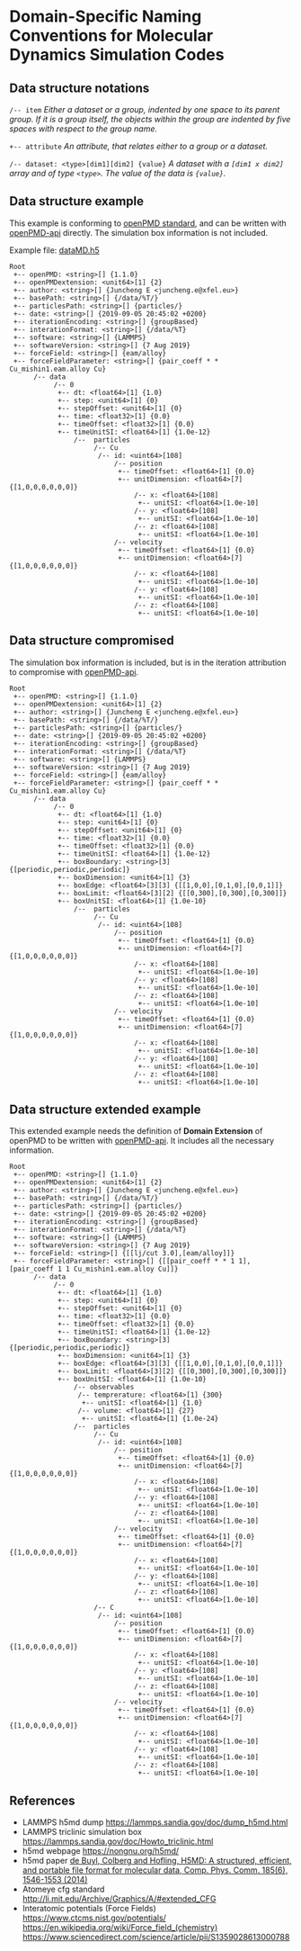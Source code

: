 # Domain-Specific Naming Conventions for Molecular Dynamics Simulation Codes

## Data structure notations

`/-- item` *Either a dataset or a group, indented by one space to its parent group. If it is a group itself, the objects within the group are indented by five spaces with respect to the group name.*

`+-- attribute` *An attribute, that relates either to a group or a dataset.*

`/-- dataset: <type>[dim1][dim2] {value}` *A dataset with a `[dim1 x dim2]` array and of type `<type>`. The value of the data is `{value}`.*

## Data structure example
This example is conforming to [openPMD standard](https://github.com/openPMD/openPMD-standard/blob/latest/STANDARD.md), and can be written with [openPMD-api](https://github.com/openPMD/openPMD-api) directly. The simulation box information is not included.

Example file: [dataMD.h5](./dataMD.h5)

```
Root
 +-- openPMD: <string>[] {1.1.0}
 +-- openPMDextension: <unit64>[1] {2}
 +-- author: <string>[] {Juncheng E <juncheng.e@xfel.eu>} 
 +-- basePath: <string>[] {/data/%T/}
 +-- particlesPath: <string>[] {particles/}
 +-- date: <string>[] {2019-09-05 20:45:02 +0200}
 +-- iterationEncoding: <string>[] {groupBased}
 +-- interationFormat: <string>[] {/data/%T}
 +-- software: <string>[] {LAMMPS}
 +-- softwareVersion: <string>[] {7 Aug 2019}
 +-- forceField: <string>[] {eam/alloy}
 +-- forceFieldParameter: <string>[] {pair_coeff * * Cu_mishin1.eam.alloy Cu}
      /-- data
           /-- 0
            +-- dt: <float64>[1] {1.0}
            +-- step: <unit64>[1] {0}
            +-- stepOffset: <unit64>[1] {0}
            +-- time: <float32>[1] {0.0}
            +-- timeOffset: <float32>[1] {0.0}
            +-- timeUnitSI: <float64>[1] {1.0e-12}
                /--  particles
                     /-- Cu
                      /-- id: <uint64>[108]
                          /-- position
                           +-- timeOffset: <float64>[1] {0.0}
                           +-- unitDimension: <float64>[7] {[1,0,0,0,0,0,0]}
                               /-- x: <float64>[108]
                                +-- unitSI: <float64>[1.0e-10]
                               /-- y: <float64>[108]
                                +-- unitSI: <float64>[1.0e-10]
                               /-- z: <float64>[108]
                                +-- unitSI: <float64>[1.0e-10]
                          /-- velocity
                           +-- timeOffset: <float64>[1] {0.0}
                           +-- unitDimension: <float64>[7] {[1,0,0,0,0,0,0]}
                               /-- x: <float64>[108]
                                +-- unitSI: <float64>[1.0e-10]
                               /-- y: <float64>[108]
                                +-- unitSI: <float64>[1.0e-10]
                               /-- z: <float64>[108]
                                +-- unitSI: <float64>[1.0e-10]
```

## Data structure compromised
The simulation box information is included, but is in the iteration attribution to compromise with [openPMD-api](https://github.com/openPMD/openPMD-api).
```
Root
 +-- openPMD: <string>[] {1.1.0}
 +-- openPMDextension: <unit64>[1] {2}
 +-- author: <string>[] {Juncheng E <juncheng.e@xfel.eu>} 
 +-- basePath: <string>[] {/data/%T/}
 +-- particlesPath: <string>[] {particles/}
 +-- date: <string>[] {2019-09-05 20:45:02 +0200}
 +-- iterationEncoding: <string>[] {groupBased}
 +-- interationFormat: <string>[] {/data/%T}
 +-- software: <string>[] {LAMMPS}
 +-- softwareVersion: <string>[] {7 Aug 2019}
 +-- forceField: <string>[] {eam/alloy}
 +-- forceFieldParameter: <string>[] {pair_coeff * * Cu_mishin1.eam.alloy Cu}
      /-- data
           /-- 0
            +-- dt: <float64>[1] {1.0}
            +-- step: <unit64>[1] {0}
            +-- stepOffset: <unit64>[1] {0}
            +-- time: <float32>[1] {0.0}
            +-- timeOffset: <float32>[1] {0.0}
            +-- timeUnitSI: <float64>[1] {1.0e-12}
            +-- boxBoundary: <string>[3] {[periodic,periodic,periodic]}
            +-- boxDimension: <unit64>[1] {3}
            +-- boxEdge: <float64>[3][3] {[[1,0,0],[0,1,0],[0,0,1]]}
            +-- boxLimit: <float64>[3][2] {[[0,300],[0,300],[0,300]]}
            +-- boxUnitSI: <float64>[1] {1.0e-10}
                /--  particles
                     /-- Cu
                      /-- id: <uint64>[108]
                          /-- position
                           +-- timeOffset: <float64>[1] {0.0}
                           +-- unitDimension: <float64>[7] {[1,0,0,0,0,0,0]}
                               /-- x: <float64>[108]
                                +-- unitSI: <float64>[1.0e-10]
                               /-- y: <float64>[108]
                                +-- unitSI: <float64>[1.0e-10]
                               /-- z: <float64>[108]
                                +-- unitSI: <float64>[1.0e-10]
                          /-- velocity
                           +-- timeOffset: <float64>[1] {0.0}
                           +-- unitDimension: <float64>[7] {[1,0,0,0,0,0,0]}
                               /-- x: <float64>[108]
                                +-- unitSI: <float64>[1.0e-10]
                               /-- y: <float64>[108]
                                +-- unitSI: <float64>[1.0e-10]
                               /-- z: <float64>[108]
                                +-- unitSI: <float64>[1.0e-10]
```

## Data structure extended example 
This extended example needs the definition of **Domain Extension** of openPMD to be written with [openPMD-api](https://github.com/openPMD/openPMD-api). It includes all the necessary information.
```
Root
 +-- openPMD: <string>[] {1.1.0}
 +-- openPMDextension: <unit64>[1] {2}
 +-- author: <string>[] {Juncheng E <juncheng.e@xfel.eu>} 
 +-- basePath: <string>[] {/data/%T/}
 +-- particlesPath: <string>[] {particles/}
 +-- date: <string>[] {2019-09-05 20:45:02 +0200}
 +-- iterationEncoding: <string>[] {groupBased}
 +-- interationFormat: <string>[] {/data/%T}
 +-- software: <string>[] {LAMMPS}
 +-- softwareVersion: <string>[] {7 Aug 2019}
 +-- forceField: <string>[] {[[lj/cut 3.0],[eam/alloy]]}
 +-- forceFieldParameter: <string>[] {[[pair_coeff * * 1 1],[pair_coeff 1 1 Cu_mishin1.eam.alloy Cu]]}
      /-- data
           /-- 0
            +-- dt: <float64>[1] {1.0}
            +-- step: <unit64>[1] {0}
            +-- stepOffset: <unit64>[1] {0}
            +-- time: <float32>[1] {0.0}
            +-- timeOffset: <float32>[1] {0.0}
            +-- timeUnitSI: <float64>[1] {1.0e-12}
            +-- boxBoundary: <string>[3] {[periodic,periodic,periodic]}
            +-- boxDimension: <unit64>[1] {3}
            +-- boxEdge: <float64>[3][3] {[[1,0,0],[0,1,0],[0,0,1]]}
            +-- boxLimit: <float64>[3][2] {[[0,300],[0,300],[0,300]]}
            +-- boxUnitSI: <float64>[1] {1.0e-10}
                /-- observables
                 /-- temprerature: <float64>[1] {300}
                  +-- unitSI: <float64>[1] {1.0} 
                 /-- volume: <float64>[1] {27}
                  +-- unitSI: <float64>[1] {1.0e-24}
                /--  particles
                     /-- Cu
                      /-- id: <uint64>[108]
                          /-- position
                           +-- timeOffset: <float64>[1] {0.0}
                           +-- unitDimension: <float64>[7] {[1,0,0,0,0,0,0]}
                               /-- x: <float64>[108]
                                +-- unitSI: <float64>[1.0e-10]
                               /-- y: <float64>[108]
                                +-- unitSI: <float64>[1.0e-10]
                               /-- z: <float64>[108]
                                +-- unitSI: <float64>[1.0e-10]
                          /-- velocity
                           +-- timeOffset: <float64>[1] {0.0}
                           +-- unitDimension: <float64>[7] {[1,0,0,0,0,0,0]}
                               /-- x: <float64>[108]
                                +-- unitSI: <float64>[1.0e-10]
                               /-- y: <float64>[108]
                                +-- unitSI: <float64>[1.0e-10]
                               /-- z: <float64>[108]
                                +-- unitSI: <float64>[1.0e-10]
                     /-- C
                      /-- id: <uint64>[108]
                          /-- position
                           +-- timeOffset: <float64>[1] {0.0}
                           +-- unitDimension: <float64>[7] {[1,0,0,0,0,0,0]}
                               /-- x: <float64>[108]
                                +-- unitSI: <float64>[1.0e-10]
                               /-- y: <float64>[108]
                                +-- unitSI: <float64>[1.0e-10]
                               /-- z: <float64>[108]
                                +-- unitSI: <float64>[1.0e-10]
                          /-- velocity
                           +-- timeOffset: <float64>[1] {0.0}
                           +-- unitDimension: <float64>[7] {[1,0,0,0,0,0,0]}
                               /-- x: <float64>[108]
                                +-- unitSI: <float64>[1.0e-10]
                               /-- y: <float64>[108]
                                +-- unitSI: <float64>[1.0e-10]
                               /-- z: <float64>[108]
                                +-- unitSI: <float64>[1.0e-10]
```
## References
* LAMMPS h5md dump 
https://lammps.sandia.gov/doc/dump_h5md.html
* LAMMPS triclinic simulation box
https://lammps.sandia.gov/doc/Howto_triclinic.html
* h5md webpage
https://nongnu.org/h5md/
* h5md paper
[de Buyl, Colberg and Hofling, H5MD: A structured, efficient, and portable file format for molecular data, Comp. Phys. Comm. 185(6), 1546-1553 (2014)](https://www.sciencedirect.com/science/article/pii/S0010465514000447)
* Atomeye cfg standard 
http://li.mit.edu/Archive/Graphics/A/#extended_CFG
* Interatomic potentials (Force Fields)
https://www.ctcms.nist.gov/potentials/
https://en.wikipedia.org/wiki/Force_field_(chemistry)
https://www.sciencedirect.com/science/article/pii/S1359028613000788


